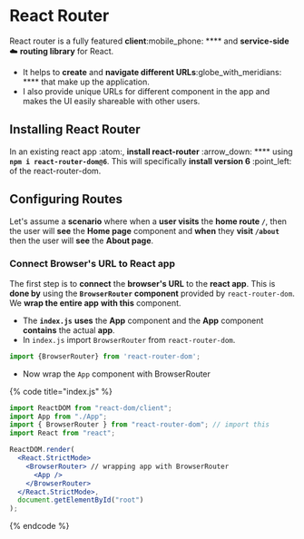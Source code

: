 # React Router

React router is a fully featured **client**:mobile\_phone: **** and **service-side**:cloud: **routing library** for React.&#x20;

* It helps to **create** and **navigate different URLs**:globe\_with\_meridians: **** that make up the application.&#x20;
* I also provide unique URLs for different component in the app and makes the UI easily shareable with other users.&#x20;

## Installing React Router

In an existing react app :atom:, **install react-router** :arrow\_down: **** using **`npm i react-router-dom@6`**. This will specifically **install version 6** :point\_left: of the react-router-dom.

## Configuring Routes

Let's assume a **scenario** where when a **user visits** the **home route `/`**, then the user will **see** the **Home page** component and **when** they **visit `/about`** then the user will **see** the **About page**.&#x20;

### Connect Browser's URL to React app

The first step is to **connect** the **browser's URL** to the **react app**. This is **done by** using the **`BrowserRouter` component** provided by `react-router-dom`. We **wrap the entire app** **with this** component.&#x20;

* The **`index.js`** **uses** the **App** component and the **App** component **contains** the actual **app**.&#x20;
* In `index.js` import `BrowserRouter` from `react-router-dom`.&#x20;

```jsx
import {BrowserRouter} from 'react-router-dom';
```

* Now wrap the `App` component with BrowserRouter

{% code title="index.js" %}
```jsx
import ReactDOM from "react-dom/client";
import App from "./App";
import { BrowserRouter } from "react-router-dom"; // import this 
import React from "react";

ReactDOM.render(
  <React.StrictMode>
    <BrowserRouter> // wrapping app with BrowserRouter
      <App />
    </BrowserRouter>
  </React.StrictMode>,
  document.getElementById("root")
);
```
{% endcode %}

